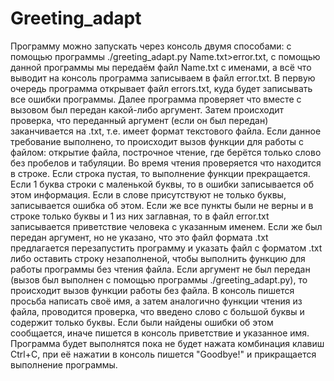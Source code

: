 # Greeting_adapt
Программу можно запускать через консоль двумя способами: с помощью программы ./greeting_adapt.py Name.txt>error.txt, с помощью данной программы мы передаём файл Name.txt с именами, а всё что выводит на консоль программа записываем в файл error.txt. В первую очередь программа открывает файл errors.txt, куда будет записывать все ошибки программы. Далее программа проверяет что вместе с вызовом был передан какой-либо аргумент. Затем происходит проверка, что переданный аргумент (если он был передан) заканчивается на .txt, т.е. имеет формат текстового файла. Если данное требование выполнено, то происходит вызов функции для работы с файлом: открытие файла, построчное чтение, где берётся только слово без пробелов и табуляции. Во время чтения проверяется что находится в строке. Если строка пустая, то выполнение функции прекращается. Если 1 буква строки с маленькой буквы, то в ошибки записывается об этом информация. Если в слове присутствуют не только буквы, записывается ошибка об этом. Если же все пункты были не верны и в строке только буквы и 1 из них заглавная, то в файл error.txt записывается приветствие человека с указанным именем. Если же был передан аргумент, но не указано, что это файл формата .txt предлагается перезапустить программу и указать файл с форматом .txt либо оставить строку незаполненой, чтобы выполнить функцию для работы программы без чтения файла. Если аргумент не был передан (вызов был выполнен с помощью программы ./greeting_adapt.py), то происходит вызов функции работы без файла. В консоль пишется просьба написать своё имя, а затем аналогично функции чтения из файла, проводится проверка, что введено слово с большой буквы и содержит только буквы. Если были найдены ошибки об этом сообщается, иначе пишется в консоль приветствие и указанное имя. Программа будет выполнятся пока не будет нажата комбинация клавиш Ctrl+C, при её нажатии в консоль пишется "Goodbye!" и прикращается выполнение программы.
